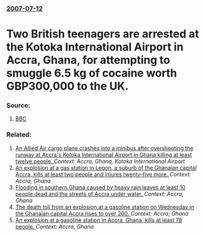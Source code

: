 ### [2007-07-12](/news/2007/07/12/index.md)

#  Two British teenagers are arrested at the Kotoka International Airport in Accra, Ghana, for attempting to smuggle 6.5 kg of cocaine worth GBP300,000 to the UK.




### Source:

1. [BBC](http://news.bbc.co.uk/1/hi/world/africa/6896435.stm)

### Related:

1. [An Allied Air cargo plane crashes into a minibus after overshooting the runway at Accra's Kotoka International Airport in Ghana killing at least twelve people. ](/news/2012/06/2/an-allied-air-cargo-plane-crashes-into-a-minibus-after-overshooting-the-runway-at-accra-s-kotoka-international-airport-in-ghana-killing-at-l.md) _Context: Accra, Ghana, Kotoka International Airport_
2. [An explosion at a gas station in Legon, a suburb of the Ghanaian capital Accra, kills at least two people and injures twenty-five more. ](/news/2017/10/7/an-explosion-at-a-gas-station-in-legon-a-suburb-of-the-ghanaian-capital-accra-kills-at-least-two-people-and-injures-twenty-five-more.md) _Context: Accra, Ghana_
3. [Flooding in southern Ghana caused by heavy rain leaves at least 10 people dead and the streets of Accra under water. ](/news/2016/06/16/flooding-in-southern-ghana-caused-by-heavy-rain-leaves-at-least-10-people-dead-and-the-streets-of-accra-under-water.md) _Context: Accra, Ghana_
4. [The death toll from an explosion at a gasoline station on Wednesday in the Ghanaian capital Accra rises to over 200. ](/news/2015/06/5/the-death-toll-from-an-explosion-at-a-gasoline-station-on-wednesday-in-the-ghanaian-capital-accra-rises-to-over-200.md) _Context: Accra, Ghana_
5. [An explosion at a gasoline station in Accra, Ghana, kills at least 78 people. ](/news/2015/06/4/an-explosion-at-a-gasoline-station-in-accra-ghana-kills-at-least-78-people.md) _Context: Accra, Ghana_
